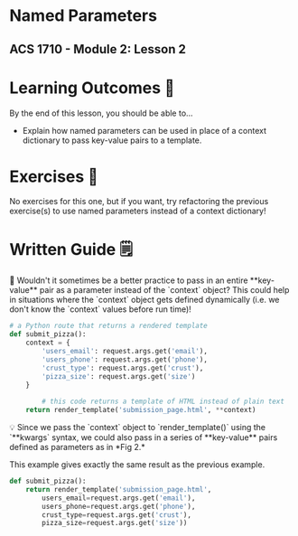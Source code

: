 # Named Parameters

## ACS 1710 - Module 2: Lesson 2

# Learning Outcomes 💫

By the end of this lesson, you should be able to...

- Explain how named parameters can be used in place of a context dictionary to pass key-value pairs to a template.

# Exercises 💪

No exercises for this one, but if you want, try refactoring the previous exercise(s) to use named parameters instead of a context dictionary!

# Written Guide 🗒

<aside>
🤔 Wouldn't it sometimes be a better practice to pass in an entire **key-value** pair as a parameter instead of the `context` object? This could help in situations where the `context` object gets defined dynamically (i.e. we don't know the `context` values before run time)!

</aside>

```python
# a Python route that returns a rendered template
def submit_pizza():
    context = {
        'users_email': request.args.get('email'),
        'users_phone': request.args.get('phone'),
        'crust_type': request.args.get('crust'),
        'pizza_size': request.args.get('size')
    }
		
		# this code returns a template of HTML instead of plain text
    return render_template('submission_page.html', **context)
```

<aside>
💡 Since we pass the `context` object to `render_template()` using the `**kwargs` syntax, we could also pass in a series of **key-value** pairs defined as parameters as in *Fig 2.*

</aside>

This example gives exactly the same result as the previous example.

```python
def submit_pizza():
    return render_template('submission_page.html',
        users_email=request.args.get('email'),
        users_phone=request.args.get('phone'),
        crust_type=request.args.get('crust'),
        pizza_size=request.args.get('size'))
```
